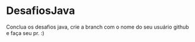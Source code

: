 # DesafiosJava
Conclua os desafios java, crie a branch com o nome do seu usuário github e faça seu pr. :)
